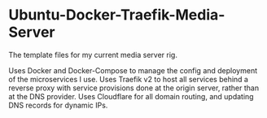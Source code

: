 # Ubuntu-Docker-Traefik-Media-Server
The template files for my current media server rig.

Uses Docker and Docker-Compose to manage the config and deployment of the microservices I use.
Uses Traefik v2 to host all services behind a reverse proxy with service provisions done at the origin server, rather than at the DNS provider.
Uses Cloudflare for all domain routing, and updating DNS records for dynamic IPs.
